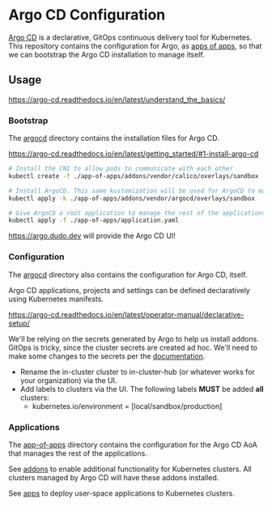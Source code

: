 # Argo CD Configuration

[Argo CD](https://argo-cd.readthedocs.io/en/latest/) is a declarative, GitOps continuous delivery tool for Kubernetes. This repository contains the configuration for Argo, as [apps of apps](https://argo-cd.readthedocs.io/en/latest/operator-manual/cluster-bootstrapping/), so that we can bootstrap the Argo CD installation to manage itself.

## Usage

<https://argo-cd.readthedocs.io/en/latest/understand_the_basics/>

### Bootstrap

The [argocd](./app-of-apps/addons/vendor/argocd/) directory contains the installation files for Argo CD.

<https://argo-cd.readthedocs.io/en/latest/getting_started/#1-install-argo-cd>

```sh
# Install the CNI to allow pods to communicate with each other
kubectl create -f ./app-of-apps/addons/vendor/calico/overlays/sandbox

# Install ArgoCD. This same kustomization will be used for ArgoCD to manage itself.
kubectl apply -k ./app-of-apps/addons/vendor/argocd/overlays/sandbox

# Give ArgoCD a root application to manage the rest of the applications via AoA
kubectl apply -f ./app-of-apps/application.yaml
```

<https://argo.dudo.dev> will provide the Argo CD UI!

### Configuration

The [argocd](./app-of-apps/addons/vendor/argocd/) directory also contains the configuration for Argo CD, itself.

Argo CD applications, projects and settings can be defined declaratively using Kubernetes manifests.

<https://argo-cd.readthedocs.io/en/latest/operator-manual/declarative-setup/>

We'll be relying on the secrets generated by Argo to help us install addons. GitOps is tricky, since the cluster secrets are created ad hoc. We'll need to make some changes to the secrets per the [documentation](https://argo-cd.readthedocs.io/en/latest/operator-manual/applicationset/Generators-Cluster/#deploying-to-the-local-cluster).

- Rename the in-cluster cluster to in-cluster-hub (or whatever works for your organization) via the UI.
- Add labels to clusters via the UI. The following labels **MUST** be added **all** clusters:
  - kubernetes.io/environment = [local/sandbox/production]

### Applications

The [app-of-apps](./app-of-apps/) directory contains the configuration for the Argo CD AoA that manages the rest of the applications.

See [addons](./app-of-apps/addons/) to enable additional functionality for Kubernetes clusters. All clusters managed by Argo CD will have these addons installed.

See [apps](./app-of-apps/apps/) to deploy user-space applications to Kubernetes clusters.
